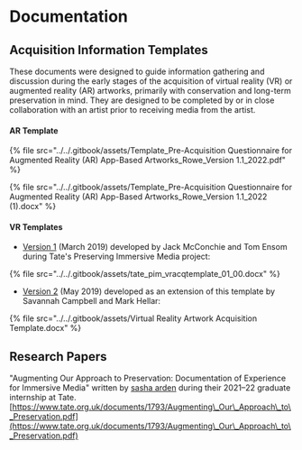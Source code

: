 # Documentation

## **Acquisition Information Templates**

These documents were designed to guide information gathering and discussion during the early stages of the acquisition of virtual reality (VR) or augmented reality (AR) artworks, primarily with conservation and long-term preservation in mind. They are designed to be completed by or in close collaboration with an artist prior to receiving media from the artist.

#### AR Template

{% file src="../../.gitbook/assets/Template_Pre-Acquisition Questionnaire for Augmented Reality (AR) App-Based Artworks_Rowe_Version 1.1_2022.pdf" %}

{% file src="../../.gitbook/assets/Template_Pre-Acquisition Questionnaire for Augmented Reality (AR) App-Based Artworks_Rowe_Version 1.1_2022 (1).docx" %}

#### VR Templates&#x20;

* [Version 1](https://www.tate.org.uk/file/virtual-reality-artwork-acquisition-information-template) (March 2019) developed by Jack McConchie and Tom Ensom during Tate's Preserving Immersive Media project: &#x20;

{% file src="../../.gitbook/assets/tate_pim_vracqtemplate_01_00.docx" %}

* [Version 2](https://docs.google.com/document/d/1VGHHvxMRQc\_OQYjHFW1mTMRa2vL9MGsjiNq1gF4j6l8/edit) (May 2019) developed as an extension of this template by Savannah Campbell and Mark Hellar:&#x20;

{% file src="../../.gitbook/assets/Virtual Reality Artwork Acquisition Template.docx" %}

## **Research Papers**

"Augmenting Our Approach to Preservation: Documentation of Experience for Immersive Media" written by [sasha arden](../../contributors/sasha-arden.md) during their 2021–22 graduate internship at Tate. [https://www.tate.org.uk/documents/1793/Augmenting\_Our\_Approach\_to\_Preservation.pdf](https://www.tate.org.uk/documents/1793/Augmenting\_Our\_Approach\_to\_Preservation.pdf)
